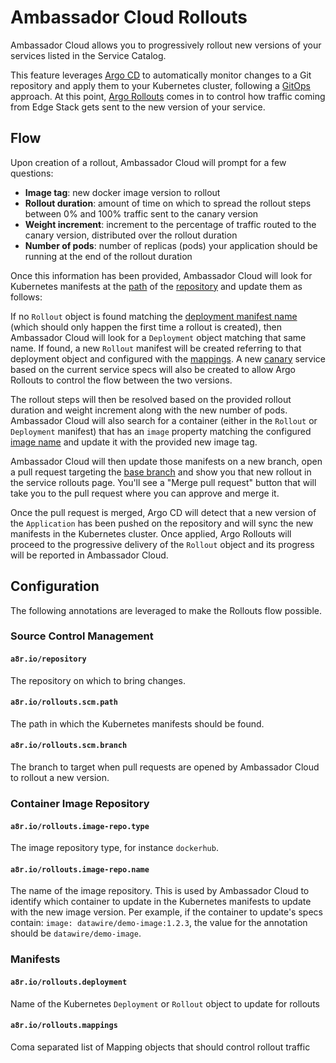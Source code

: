 # Ambassador Cloud Rollouts

Ambassador Cloud allows you to progressively rollout new versions of your services listed in the Service Catalog.

This feature leverages [Argo CD](../../concepts/argo/) to automatically monitor changes to a Git repository 
and apply them to your Kubernetes cluster, following a [GitOps](../../concepts/gitops/) approach. At this
point, [Argo Rollouts](../../concepts/argo/) comes in to control how traffic coming from Edge Stack gets
sent to the new version of your service.

## Flow

Upon creation of a rollout, Ambassador Cloud will prompt for a few questions:
- **Image tag**: new docker image version to rollout
- **Rollout duration**: amount of time on which to spread the rollout steps between 0% and 100% traffic sent to the canary version
- **Weight increment**: increment to the percentage of traffic routed to the canary version, distributed over the rollout duration
- **Number of pods**: number of replicas (pods) your application should be running at the end of the rollout duration

Once this information has been provided, Ambassador Cloud will look for Kubernetes manifests at the [path](#a8riorolloutsscmpath) of 
the [repository](#a8riorepository) and update them as follows:

If no `Rollout` object is found matching the [deployment manifest name](#a8riorolloutsdeployment) (which should only
happen the first time a rollout is created), then Ambassador Cloud will look for a `Deployment` object matching that same name.
If found, a new `Rollout` manifest will be created referring to that deployment object and configured with the 
[mappings](a8riorolloutsmappings). A new [canary](../../core-concepts/canary/) service based on the current service specs 
will also be created to allow Argo Rollouts to control the flow between the two versions.

The rollout steps will then be resolved based on the provided rollout duration and weight increment along with the
new number of pods. Ambassador Cloud will also search for a container (either in the `Rollout` or `Deployment` manifest) that
has an `image` property matching the configured [image name](#a8riorolloutsimagereponame) and update it with the 
provided new image tag.

Ambassador Cloud will then update those manifests on a new branch, open a pull request targeting the 
[base branch](#a8riorolloutsscmbranch) and show you that new rollout in the service rollouts page. You'll see a 
"Merge pull request" button that will take you to the pull request where you can approve and merge it.

Once the pull request is merged, Argo CD will detect that a new version of the `Application` has been pushed on the
repository and will sync the new manifests in the Kubernetes cluster. Once applied, Argo Rollouts will proceed to the
progressive delivery of the `Rollout` object and its progress will be reported in Ambassador Cloud.

## Configuration

The following annotations are leveraged to make the Rollouts flow possible.

### Source Control Management

#### `a8r.io/repository`

The repository on which to bring changes.

#### `a8r.io/rollouts.scm.path`

The path in which the Kubernetes manifests should be found.

#### `a8r.io/rollouts.scm.branch`

The branch to target when pull requests are opened by Ambassador Cloud to rollout a new version.

### Container Image Repository

#### `a8r.io/rollouts.image-repo.type`

The image repository type, for instance `dockerhub`.

#### `a8r.io/rollouts.image-repo.name`

The name of the image repository. This is used by Ambassador Cloud to identify which container to update in the Kubernetes manifests to update with the new image version. Per example, if the container to update's specs contain: `image: datawire/demo-image:1.2.3`, the value for the annotation should be `datawire/demo-image`.

### Manifests

#### `a8r.io/rollouts.deployment`

Name of the Kubernetes `Deployment` or `Rollout` object to update for rollouts

#### `a8r.io/rollouts.mappings`

Coma separated list of Mapping objects that should control rollout traffic
